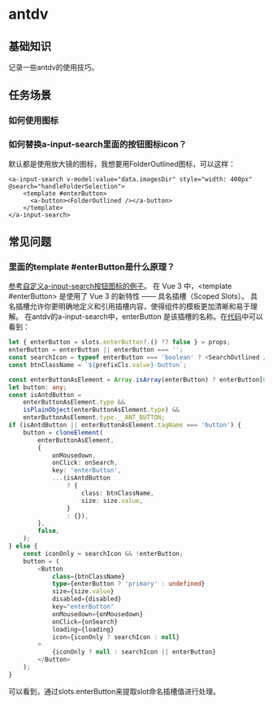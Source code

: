 # antdv

## 基础知识

记录一些antdv的使用技巧。

## 任务场景

### 如何使用图标

### 如何替换a-input-search里面的按钮图标icon？
<span id="ainputsearchicon"></span>
默认都是使用放大镜的图标，我想要用FolderOutlined图标，可以这样：

```vue
<a-input-search v-model:value="data.imagesDir" style="width: 400px" @search="handleFolderSelection">
    <template #enterButton>
      <a-button><FolderOutlined /></a-button>
    </template>
</a-input-search>
```

## 常见问题

### 里面的template #enterButton是什么原理？

[参考自定义a-input-search按钮图标的例子](#ainputsearchicon)。
在 Vue 3 中，<template #enterButton> 是使用了 Vue 3 的新特性 —— 具名插槽（Scoped Slots）。
具名插槽允许你更明确地定义和引用插槽内容，使得组件的模板更加清晰和易于理解。
在antdv的a-input-search中，enterButton 是该插槽的名称。在[代码](https://github.com/vueComponent/ant-design-vue/blob/main/components/input/Search.tsx#L92)中可以看到：

```typescript jsx
let { enterButton = slots.enterButton?.() ?? false } = props;
enterButton = enterButton || enterButton === '';
const searchIcon = typeof enterButton === 'boolean' ? <SearchOutlined /> : null;
const btnClassName = `${prefixCls.value}-button`;

const enterButtonAsElement = Array.isArray(enterButton) ? enterButton[0] : enterButton;
let button: any;
const isAntdButton =
    enterButtonAsElement.type &&
    isPlainObject(enterButtonAsElement.type) &&
    enterButtonAsElement.type.__ANT_BUTTON;
if (isAntdButton || enterButtonAsElement.tagName === 'button') {
    button = cloneElement(
        enterButtonAsElement,
        {
            onMousedown,
            onClick: onSearch,
            key: 'enterButton',
            ...(isAntdButton
                ? {
                    class: btnClassName,
                    size: size.value,
                }
                : {}),
        },
        false,
    );
} else {
    const iconOnly = searchIcon && !enterButton;
    button = (
        <Button
            class={btnClassName}
            type={enterButton ? 'primary' : undefined}
            size={size.value}
            disabled={disabled}
            key="enterButton"
            onMousedown={onMousedown}
            onClick={onSearch}  
            loading={loading}
            icon={iconOnly ? searchIcon : null}
        >
            {iconOnly ? null : searchIcon || enterButton}
        </Button>
    );
}
```

可以看到，通过slots.enterButton来提取slot命名插槽值进行处理。
